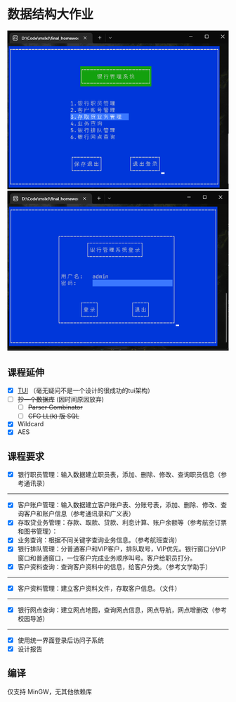 # 数据结构大作业
![](report/main_meun.png)
![](report/login.png)

## 课程延伸

- [X] [TUI](src/tui) （毫无疑问不是一个设计的很成功的tui架构）
- [ ] ~~抄一个数据库~~ (因时间原因放弃)
  + [ ] ~~Parser Combinator~~
  + [ ] ~~CFG LL(k) 版 SQL~~
- [X] Wildcard
- [X] AES

## 课程要求
- [X] 银行职员管理：输入数据建立职员表，添加、删除、修改、查询职员信息（参考通讯录）
---
- [X] 客户账户管理：输入数据建立客户账户表、分账号表，添加、删除、修改、查询客户和账户信息（参考通讯录和广义表）
- [X] 存取贷业务管理：存款、取款、贷款、利息计算、账户余额等（参考航空订票和图书管理）： 
- [X] 业务查询：根据不同关键字查询业务信息。（参考航班查询）
- [X] 银行排队管理：分普通客户和VIP客户，排队取号，VIP优先。银行窗口分VIP窗口和普通窗口，一位客户完成业务顺序叫号。客户给职员打分。
- [X] 客户资料查询：查询客户资料中的信息，给客户分类。（参考文学助手）
---
- [X] 客户资料管理：建立客户资料文件，存取客户信息。（文件）
---
- [X] 银行网点查询：建立网点地图，查询网点信息，网点导航，网点增删改（参考校园导游）
---
- [X] 使用统一界面登录后访问子系统
- [X] 设计报告

## 编译

仅支持 MinGW，无其他依赖库